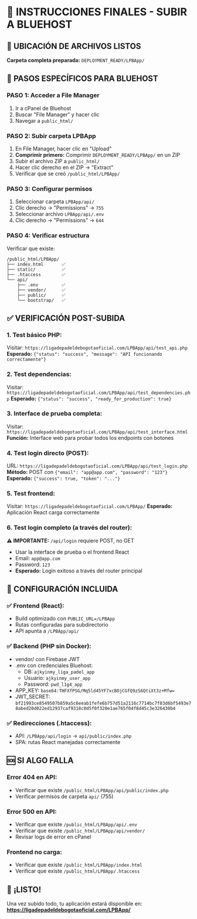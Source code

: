 # 🚀 INSTRUCCIONES FINALES - SUBIR A BLUEHOST

## 📂 UBICACIÓN DE ARCHIVOS LISTOS
**Carpeta completa preparada:** `DEPLOYMENT_READY/LPBApp/`

## 🎯 PASOS ESPECÍFICOS PARA BLUEHOST

### **PASO 1: Acceder a File Manager**
1. Ir a cPanel de Bluehost
2. Buscar "File Manager" y hacer clic
3. Navegar a `public_html/`

### **PASO 2: Subir carpeta LPBApp**
1. En File Manager, hacer clic en "Upload"
2. **Comprimir primero:** Comprimir `DEPLOYMENT_READY/LPBApp/` en un ZIP
3. Subir el archivo ZIP a `public_html/`
4. Hacer clic derecho en el ZIP → "Extract"
5. Verificar que se creó `/public_html/LPBApp/`

### **PASO 3: Configurar permisos**
1. Seleccionar carpeta `LPBApp/api/`
2. Clic derecho → "Permissions" → `755`
3. Seleccionar archivo `LPBApp/api/.env`
4. Clic derecho → "Permissions" → `644`

### **PASO 4: Verificar estructura**
Verificar que existe:
```
/public_html/LPBApp/
├── index.html       ✅
├── static/          ✅
├── .htaccess        ✅
└── api/
    ├── .env         ✅
    ├── vendor/      ✅
    ├── public/      ✅
    └── bootstrap/   ✅
```

## ✅ VERIFICACIÓN POST-SUBIDA

### **1. Test básico PHP:**
Visitar: `https://ligadepadeldebogotaoficial.com/LPBApp/api/test_api.php`
**Esperado:** `{"status": "success", "message": "API funcionando correctamente"}`

### **2. Test dependencias:**
Visitar: `https://ligadepadeldebogotaoficial.com/LPBApp/api/test_dependencies.php`
**Esperado:** `{"status": "success", "ready_for_production": true}`

### **3. Interface de prueba completa:**
Visitar: `https://ligadepadeldebogotaoficial.com/LPBApp/api/test_interface.html`
**Función:** Interface web para probar todos los endpoints con botones

### **4. Test login directo (POST):**
URL: `https://ligadepadeldebogotaoficial.com/LPBApp/api/test_login.php`
**Método:** POST con `{"email": "app@app.com", "password": "123"}`
**Esperado:** `{"success": true, "token": "..."}`

### **5. Test frontend:**
Visitar: `https://ligadepadeldebogotaoficial.com/LPBApp/`
**Esperado:** Aplicación React carga correctamente

### **6. Test login completo (a través del router):**
**⚠️ IMPORTANTE:** `/api/login` requiere POST, no GET
- Usar la interface de prueba o el frontend React
- Email: `app@app.com`
- Password: `123`
- **Esperado:** Login exitoso a través del router principal

## 🔧 CONFIGURACIÓN INCLUIDA

### ✅ **Frontend (React):**
- Build optimizado con `PUBLIC_URL=/LPBApp`
- Rutas configuradas para subdirectorio
- API apunta a `/LPBApp/api/`

### ✅ **Backend (PHP sin Docker):**
- vendor/ con Firebase JWT
- .env con credenciales Bluehost:
  - DB: `ajkyinmy_liga_padel_app`
  - Usuario: `ajkyinmy_user_app`
  - Password: `pwd_l1g4_app`
- APP_KEY: `base64:THFXfPSG/Mq5ld45YF7xcBOjCGfQ9zS6QtiXt3z+Mfw=`
- JWT_SECRET: `bf21993ce8549507b859a5c6eeab1fefe6b757d51a2116c7714bc7f83d6bf5493e78abed20d022ed12937caf9318c0d5f0f320e1ae765f04f8d45c3e326430b4`

### ✅ **Redirecciones (.htaccess):**
- API: `/LPBApp/api/login` → `api/public/index.php`
- SPA: rutas React manejadas correctamente

## 🆘 SI ALGO FALLA

### **Error 404 en API:**
- Verificar que existe `/public_html/LPBApp/api/public/index.php`
- Verificar permisos de carpeta `api/` (755)

### **Error 500 en API:**
- Verificar que existe `/public_html/LPBApp/api/.env`
- Verificar que existe `/public_html/LPBApp/api/vendor/`
- Revisar logs de error en cPanel

### **Frontend no carga:**
- Verificar que existe `/public_html/LPBApp/index.html`
- Verificar que existe `/public_html/LPBApp/.htaccess`

## 🎉 ¡LISTO!
Una vez subido todo, tu aplicación estará disponible en:
**https://ligadepadeldebogotaoficial.com/LPBApp/**